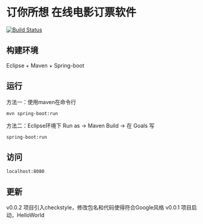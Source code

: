 # 订你所想 在线电影订票软件

[![Build Status](https://travis-ci.org/Kinpzz/movie-booking.svg?branch=master)](https://travis-ci.org/Kinpzz/movie-booking)

## 构建环境
Eclipse + Maven + Spring-boot

## 运行
方法一：使用maven在命令行
```
mvn spring-boot:run
```
方法二：Eclipse环境下
Run as -> Maven Build -> 在 Goals 写
```
spring-boot:run
```

## 访问
```
localhost:8080
```
## 更新
v0.0.2 项目引入checkstyle，修改包名和代码使得符合Google风格
v0.0.1 项目启动，HelloWorld
